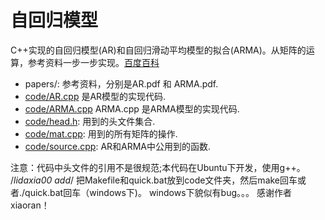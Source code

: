 # 自回归模型
C++实现的自回归模型(AR)和自回归滑动平均模型的拟合(ARMA)。从矩阵的运算，参考资料一步一步实现。[百度百科](https://baike.baidu.com/item/%E8%87%AA%E5%9B%9E%E5%BD%92%E6%A8%A1%E5%9E%8B/1037587?fr=aladdin   
)   

+ papers/: 参考资料，分别是AR.pdf 和 ARMA.pdf. 
+ [code/AR.cpp](./code/AR.cpp) 是AR模型的实现代码.
+ [code/ARMA.cpp](./code/ARMA.cpp) ARMA.cpp 是ARMA模型的实现代码.
+ [code/head.h](./code/head.h): 用到的头文件集合.
+ [code/mat.cpp](./code/mat.cpp): 用到的所有矩阵的操作.
+ [code/source.cpp](./code/source.cpp): AR和ARMA中公用到的函数.


注意：代码中头文件的引用不是很规范;本代码在Ubuntu下开发，使用g++。
/*lidaxia00 add*/
把Makefile和quick.bat放到code文件夹，然后make回车或者./quick.bat回车（windows下)。
windows下貌似有bug。。。
感谢作者xiaoran！
